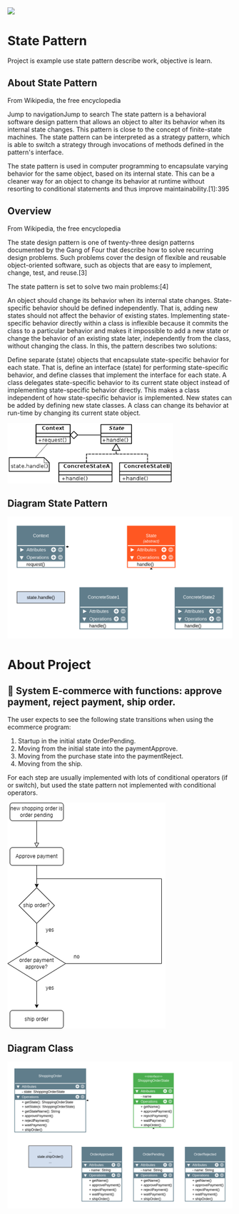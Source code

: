 

<img src="https://img.shields.io/badge/Java-ED8B00?style=for-the-badge&logo=java&logoColor=white" /> 

# State Pattern

Project is example use state pattern describe work, objective is learn.

## About State Pattern

From Wikipedia, the free encyclopedia

Jump to navigationJump to search
The state pattern is a behavioral software design pattern that allows an object to alter its behavior when its internal state changes. This pattern is close to the concept of finite-state machines. The state pattern can be interpreted as a strategy pattern, which is able to switch a strategy through invocations of methods defined in the pattern's interface.

The state pattern is used in computer programming to encapsulate varying behavior for the same object, based on its internal state. This can be a cleaner way for an object to change its behavior at runtime without resorting to conditional statements and thus improve maintainability.[1]: 395 

## Overview
From Wikipedia, the free encyclopedia

The state design pattern is one of twenty-three design patterns documented by the Gang of Four that describe how to solve recurring design problems. Such problems cover the design of flexible and reusable object-oriented software, such as objects that are easy to implement, change, test, and reuse.[3]

The state pattern is set to solve two main problems:[4]

An object should change its behavior when its internal state changes.
State-specific behavior should be defined independently. That is, adding new states should not affect the behavior of existing states.
Implementing state-specific behavior directly within a class is inflexible because it commits the class to a particular behavior and makes it impossible to add a new state or change the behavior of an existing state later, independently from the class, without changing the class. In this, the pattern describes two solutions:

Define separate (state) objects that encapsulate state-specific behavior for each state. That is, define an interface (state) for performing state-specific behavior, and define classes that implement the interface for each state.
A class delegates state-specific behavior to its current state object instead of implementing state-specific behavior directly.
This makes a class independent of how state-specific behavior is implemented. New states can be added by defining new state classes. A class can change its behavior at run-time by changing its current state object.

<img src="statepattern1.png" alt="diagram state pattern">

## Diagram State Pattern
<img src="State.png" alt="diagram state pattern">

# About Project

## 🔧 System E-commerce with functions: approve payment, reject payment, ship order.

The user  expects to see the following state transitions when using the ecommerce program:

1. Startup in the initial state OrderPending.
2. Moving from the initial state into the paymentApprove.
3. Moving from the purchase state into the paymentReject.
4. Moving from the ship.

For each step are usually implemented with lots of conditional operators (if or switch), but used the state pattern not implemented with conditional operators.

<img src="diagram.png" alt="diagram project">

## Diagram Class

<img src="diagramclass.png" alt="diagram class">


